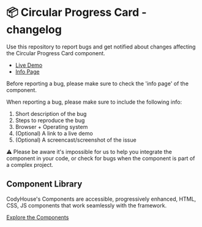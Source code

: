 # 📦 Circular Progress Card - changelog

Use this repository to report bugs and get notified about changes affecting the Circular Progress Card component.

- [Live Demo](https://codyhouse.co/ds/components/app/circular-progress-card)
- [Info Page](https://codyhouse.co/ds/components/info/circular-progress-card)

Before reporting a bug, please make sure to check the 'info page' of the component. 

When reporting a bug, please make sure to include the following info:

1. Short description of the bug
2. Steps to reproduce the bug
3. Browser + Operating system
4. (Optional) A link to a live demo
5. (Optional) A screencast/screenshot of the issue

⚠️ Please be aware it's impossible for us to help you integrate the component in your code, or check for bugs when the component is part of a complex project.

## Component Library

CodyHouse's Components are accessible, progressively enhanced, HTML, CSS, JS components that work seamlessly with the framework.

[Explore the Components](https://codyhouse.co/ds/components)

